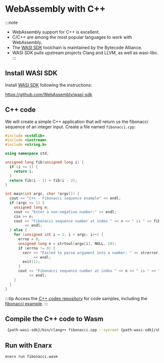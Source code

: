 # WebAssembly with C++

:::note
* WebAssembly support for C++ is excellent.
* C/C++ are among the most popular languages to work with WebAssembly.
* The [WASI SDK](https://github.com/WebAssembly/wasi-sdk/) toolchain is maintained by the Bytecode Alliance.
* WASI SDK pulls upstream projects Clang and LLVM, as well as wasi-libc. 
:::

## Install WASI SDK

Install [WASI SDK](https://github.com/WebAssembly/wasi-sdk/) following the instructions:

https://github.com/WebAssembly/wasi-sdk

## C++ code

We will create a simple C++ application that will return us the fibonacci sequence of an integer input. Create a file named `fibonacci.cpp`:

```cpp
#include <cstdlib>
#include <iostream>
#include <string.h>

using namespace std;

unsigned long fib(unsigned long i) {
  if (i <= 1) {
    return i;
  }
  return fib(i - 1) + fib(i - 2);
}

int main(int argc, char *argv[]) {
  cout << "C++ - Fibonacci sequence example" << endl;
  if (argc <= 1) {
    unsigned long n;
    cout << "Enter a non-negative number:" << endl;
    cin >> n;
    cout << "Fibonacci sequence number at index " << n << " is " << fib(n)
         << endl;
  } else {
    for (unsigned int i = 1; i < argc; i++) {
      errno = 0;
      unsigned long n = strtoul(argv[i], NULL, 10);
      if (errno != 0) {
        cerr << "Failed to parse argument into a number: " << strerror(errno)
             << endl;
        exit(1);
      }
      cout << "Fibonacci sequence number at index " << n << " is " << fib(n)
           << endl;
    }
  }
}
```
:::tip
Access the [C++ codex repository](https://github.com/enarx/codex/tree/main/C%2B%2B) for code samples, including the [fibonacci example](https://github.com/enarx/codex/tree/main/C%2B%2B/fibonacci).
:::

## Compile the C++ code to Wasm

```bash
 {path-wasi-sdk}/bin/clang++ fibonacci.cpp --sysroot {path-wasi-sdk}/share/wasi-sysroot/ -o fibonacci.wasm
```

## Run with Enarx

```bash
enarx run fibonacci.wasm
```
